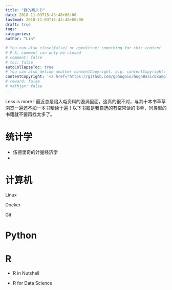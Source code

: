 ```yaml
---
title: "我的案头书"
date: 2018-11-03T15:43:48+08:00
lastmod: 2018-11-03T15:43:48+08:00
draft: true
tags: 
categories: 
author: "Lin"

# You can also close(false) or open(true) something for this content.
# P.S. comment can only be closed
# comment: false
# toc: false
autoCollapseToc: true
# You can also define another contentCopyright. e.g. contentCopyright: "This is another copyright."
contentCopyright: '<a href="https://github.com/gohugoio/hugoBasicExample" rel="noopener" target="_blank">See origin</a>'
# reward: false
# mathjax: false
---
```


Less is more ! 最近总是陷入屯资料的漩涡里面，这真的很不对，与其十本书草草浏览一遍还不如一本书精读十遍！以下书籍是我自选的有空常读的书单，同类型的书籍就不要再找太多了。



# 统计学

- 伍德里奇的计量经济学
- 

# 计算机

Linux

Docker

Git



# Python



# R

- R in Nutshell

- R for Data Science